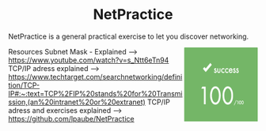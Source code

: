 <h1 align="center">NetPractice</h1>
<p>NetPractice is a general practical exercise to let you discover networking.<p>
<img align="right" src="net_practice/img/score_100.png" alt="score" width="150" height="150"> </p>

Resources
Subnet Mask - Explained --> https://www.youtube.com/watch?v=s_Ntt6eTn94
TCP/IP adress explained --> https://www.techtarget.com/searchnetworking/definition/TCP-IP#:~:text=TCP%2FIP%20stands%20for%20Transmission,(an%20intranet%20or%20extranet)
TCP/IP adress and exercises explained --> https://github.com/lpaube/NetPractice